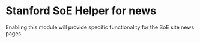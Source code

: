 # Stanford SoE Helper for news

Enabling this module will provide specific functionality for the SoE site news pages.
